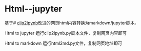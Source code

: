 # Html--jupyter
基于# [clip2ipynb](https://github.com/steve-hao/clip2ipynb)改进的网页html内容转换为markdown/jupyter脚本。

Html to jupyter
运行clip2ipynb.py脚本文件，复制网页内容即可

Html to markdown
运行html2md.py文件，复制网页地址即可
